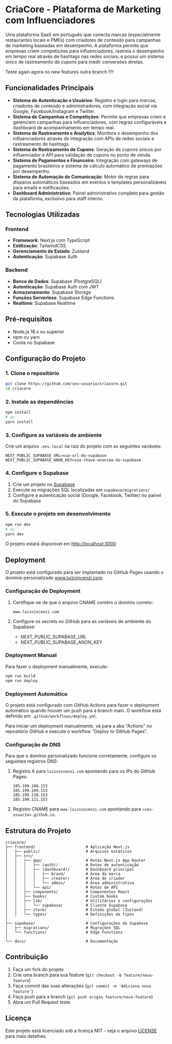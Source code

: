 # CriaCore - Plataforma de Marketing com Influenciadores

Uma plataforma SaaS em português que conecta marcas (especialmente restaurantes locais e PMEs) com criadores de conteúdo para campanhas de marketing baseadas em desempenho. A plataforma permite que empresas criem competições para influenciadores, rastreia o desempenho em tempo real através de hashtags nas redes sociais, e possui um sistema único de rastreamento de cupons para medir conversões diretas.

Teste again agora no new features outra branch !!!!

## Funcionalidades Principais

- **Sistema de Autenticação e Usuários**: Registro e login para marcas, criadores de conteúdo e administradores, com integração social via Google, Facebook/Instagram e Twitter.
- **Sistema de Campanhas e Competições**: Permite que empresas criem e gerenciem campanhas para influenciadores, com regras configuráveis e dashboard de acompanhamento em tempo real.
- **Sistema de Rastreamento e Analytics**: Monitora o desempenho dos influenciadores através de integração com APIs de redes sociais e rastreamento de hashtags.
- **Sistema de Rastreamento de Cupons**: Geração de cupons únicos por influenciador e API para validação de cupons no ponto de venda.
- **Sistema de Pagamentos e Financeiro**: Integração com gateways de pagamento brasileiros e sistema de cálculo automático de premiações por desempenho.
- **Sistema de Automação de Comunicação**: Motor de regras para disparos automáticos baseados em eventos e templates personalizáveis para emails e notificações.
- **Dashboard Administrativo**: Painel administrativo completo para gestão da plataforma, exclusivo para staff interno.

## Tecnologias Utilizadas

### Frontend
- **Framework**: Next.js com TypeScript
- **Estilização**: TailwindCSS
- **Gerenciamento de Estado**: Zustand
- **Autenticação**: Supabase Auth

### Backend
- **Banco de Dados**: Supabase (PostgreSQL)
- **Autenticação**: Supabase Auth com JWT
- **Armazenamento**: Supabase Storage
- **Funções Serverless**: Supabase Edge Functions
- **Realtime**: Supabase Realtime

## Pré-requisitos

- Node.js 18.x ou superior
- npm ou yarn
- Conta no Supabase

## Configuração do Projeto

### 1. Clone o repositório

```bash
git clone https://github.com/seu-usuario/criacore.git
cd criacore
```

### 2. Instale as dependências

```bash
npm install
# ou
yarn install
```

### 3. Configure as variáveis de ambiente

Crie um arquivo `.env.local` na raiz do projeto com as seguintes variáveis:

```
NEXT_PUBLIC_SUPABASE_URL=sua-url-do-supabase
NEXT_PUBLIC_SUPABASE_ANON_KEY=sua-chave-anonima-do-supabase
```

### 4. Configure o Supabase

1. Crie um projeto no [Supabase](https://supabase.com)
2. Execute as migrações SQL localizadas em `supabase/migrations/`
3. Configure a autenticação social (Google, Facebook, Twitter) no painel do Supabase

### 5. Execute o projeto em desenvolvimento

```bash
npm run dev
# ou
yarn dev
```

O projeto estará disponível em [http://localhost:3000](http://localhost:3000)

## Deployment

O projeto está configurado para ser implantado no GitHub Pages usando o domínio personalizado www.luizvincenzi.com.

### Configuração de Deployment

1. Certifique-se de que o arquivo CNAME contém o domínio correto:
   ```
   www.luizvincenzi.com
   ```

2. Configure os secrets no GitHub para as variáveis de ambiente do Supabase:
   - NEXT_PUBLIC_SUPABASE_URL
   - NEXT_PUBLIC_SUPABASE_ANON_KEY

### Deployment Manual

Para fazer o deployment manualmente, execute:

```bash
npm run build
npm run deploy
```

### Deployment Automático

O projeto está configurado com GitHub Actions para fazer o deployment automático quando houver um push para a branch main. O workflow está definido em `.github/workflows/deploy.yml`.

Para iniciar um deployment manualmente, vá para a aba "Actions" no repositório GitHub e execute o workflow "Deploy to GitHub Pages".

### Configuração de DNS

Para que o domínio personalizado funcione corretamente, configure os seguintes registros DNS:

1. Registro A para `luizvincenzi.com` apontando para os IPs do GitHub Pages:
   ```
   185.199.108.153
   185.199.109.153
   185.199.110.153
   185.199.111.153
   ```

2. Registro CNAME para `www.luizvincenzi.com` apontando para `<seu-usuario>.github.io`.

## Estrutura do Projeto

```
criacore/
├── frontend/                      # Aplicação Next.js
│   ├── public/                    # Arquivos estáticos
│   ├── src/
│   │   ├── app/                   # Rotas Next.js App Router
│   │   │   ├── (auth)/            # Rotas de autenticação
│   │   │   ├── (dashboard)/       # Dashboard principal
│   │   │   │   ├── brand/         # Área da marca
│   │   │   │   ├── creator/       # Área do criador
│   │   │   │   └── admin/         # Área administrativa
│   │   │   └── api/               # Rotas de API
│   │   ├── components/            # Componentes React
│   │   ├── hooks/                 # Custom hooks
│   │   ├── lib/                   # Utilitários e configurações
│   │   │   └── supabase/          # Cliente Supabase
│   │   ├── store/                 # Estado global (Zustand)
│   │   └── types/                 # Definições de tipos
│
├── supabase/                      # Configurações do Supabase
│   ├── migrations/                # Migrações SQL
│   └── functions/                 # Edge Functions
│
└── docs/                          # Documentação
```

## Contribuição

1. Faça um fork do projeto
2. Crie uma branch para sua feature (`git checkout -b feature/nova-feature`)
3. Faça commit das suas alterações (`git commit -m 'Adiciona nova feature'`)
4. Faça push para a branch (`git push origin feature/nova-feature`)
5. Abra um Pull Request
teste

## Licença

Este projeto está licenciado sob a licença MIT - veja o arquivo [LICENSE](LICENSE) para mais detalhes.
